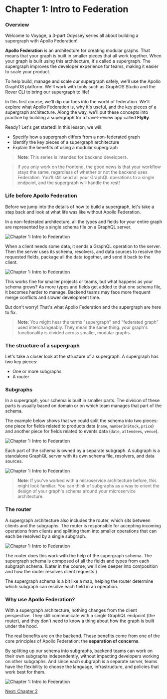 # Chapter 1: Intro to Federation

### Overview

Welcome to Voyage, a 3-part Odyssey series all about building a supergraph with Apollo Federation!

**Apollo Federation** is an architecture for creating modular graphs. That means that your graph is built in smaller pieces that all work together. When your graph is built using this architecture, it's called a supergraph. The supergraph improves the developer experience for teams, making it easier to scale your product.

To help build, manage and scale our supergraph safely, we'll use the Apollo GraphOS platform. We'll work with tools such as GraphOS Studio and the Rover CLI to bring our supergraph to life!

In this first course, we'll dip our toes into the world of federation. We'll explore what Apollo Federation is, why it's useful, and the key pieces of a supergraph architecture. Along the way, we'll put these concepts into practice by building a supergraph for a travel-review app called **FlyBy**.

Ready? Let's get started! In this lesson, we will:

- Specify how a supergraph differs from a non-federated graph
- Identify the key pieces of a supergraph architecture
- Explain the benefits of using a modular supergraph

> **Note**: This series is intended for backend developers.

> If you only work on the frontend, the good news is that your workflow stays the same, regardless of whether or not the backend uses Federation. You'll still send all your GraphQL operations to a single endpoint, and the supergraph will handle the rest!

### Life before Apollo Federation

Before we jump into the details of how to build a supergraph, let's take a step back and look at what life was like without Apollo Federation.

In a non-federated architecture, all the types and fields for your entire graph are represented by a single schema file on a GraphQL server.

![Chapter 1: Intro to Federation](./assets/01-intro-to-federation/F_01_01_DG_01_ubjaox.svg)

When a client needs some data, it sends a GraphQL operation to the server. Then the server uses its schema, resolvers, and data sources to resolve the requested fields, package all the data together, and send it back to the client.

![Chapter 1: Intro to Federation](./assets/01-intro-to-federation/F_01_01_IL_02_onwsqc.png)

This works fine for smaller projects or teams, but what happens as your schema grows? As more types and fields get added to that one schema file, it becomes harder to manage. Backend teams may face more frequent merge conflicts and slower development time.

But don't worry! That's what Apollo Federation and the supergraph are here to fix.

> **Note**: You might hear the terms "supergraph" and "federated graph" used interchangeably. They mean the same thing: your graph's functionality is divided across smaller, modular graphs.

### The structure of a supergraph

Let's take a closer look at the structure of a supergraph. A supergraph has two key pieces:

- One or more subgraphs
- A router

### Subgraphs

In a supergraph, your schema is built in smaller parts. The division of these parts is usually based on domain or on which team manages that part of the schema.

The example below shows that we could split the schema into two pieces: one piece for fields related to products data (`name`, `numberInStock`, `price`) and another piece for fields related to events data (`date`, `attendees`, `venue`).

![Chapter 1: Intro to Federation](./assets/01-intro-to-federation/F_01_01_DG_03_fqzr68.svg)

Each part of the schema is owned by a separate subgraph. A subgraph is a standalone GraphQL server with its own schema file, resolvers, and data sources.

![Chapter 1: Intro to Federation](./assets/01-intro-to-federation/F_01_01_IL_114_subgraphs_orczs9.png)

> **Note**: If you've worked with a microservice architecture before, this might look familiar. You can think of subgraphs as a way to orient the design of your graph's schema around your microservice architecture.

### The router

A supergraph architecture also includes the router, which sits between clients and the subgraphs. The router is responsible for accepting incoming operations from clients and splitting them into smaller operations that can each be resolved by a single subgraph.

![Chapter 1: Intro to Federation](./assets/01-intro-to-federation/F_01_01_IL_04_simple_architecture_exy5jk.png)

The router does this work with the help of the supergraph schema. The supergraph schema is composed of all the fields and types from each subgraph schema. (Later in the course, we'll dive deeper into composition and how the router resolves client requests.)

The supergraph schema is a bit like a map, helping the router determine which subgraph can resolve each field in an operation.

### Why use Apollo Federation?

With a supergraph architecture, nothing changes from the client perspective. They still communicate with a single GraphQL endpoint (the router), and they don't need to know a thing about how the graph is built under the hood.

The real benefits are on the backend. These benefits come from one of the core principles of Apollo Federation: the **separation of concerns**.

By splitting up our schema into subgraphs, backend teams can work on their own subgraphs independently, without impacting developers working on other subgraphs. And since each subgraph is a separate server, teams have the flexibility to choose the language, infrastructure, and policies that work best for them.

![Chapter 1: Intro to Federation](./assets/01-intro-to-federation/F_01_01_IL_115_teams_lfgnvl.png)

[Next: Chapter 2](Voyage-part-1-chapter-2.md)
